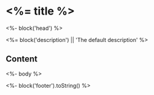 # <%= title %>

<%- block('head') %>

<%= block('description') || 'The default description' %>

## Content

<%- body %>

<%- block('footer').toString() %>
